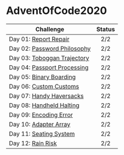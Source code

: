 # AdventOfCode2020

| Challenge                                                                        | Status |
| --------------------------------------------------------------------- | :----: |
| Day 01: [Report Repair](https://adventofcode.com/2020/day/1)              |  2/2  |
| Day 02: [Password Philosophy](https://adventofcode.com/2020/day/2)              |  2/2  |
| Day 03: [Toboggan Trajectory](https://adventofcode.com/2020/day/3)              |  2/2  |
| Day 04: [Passport Processing](https://adventofcode.com/2020/day/4)              |  2/2  |
| Day 05: [Binary Boarding](https://adventofcode.com/2020/day/5)              |  2/2  |
| Day 06: [Custom Customs](https://adventofcode.com/2020/day/6)              |  2/2  |
| Day 07: [Handy Haversacks](https://adventofcode.com/2020/day/7)              |  2/2  |
| Day 08: [Handheld Halting](https://adventofcode.com/2020/day/8)              |  2/2  |
| Day 09: [Encoding Error](https://adventofcode.com/2020/day/9)              |  2/2  |
| Day 10: [Adapter Array](https://adventofcode.com/2020/day/10)              |  2/2  |
| Day 11: [Seating System](https://adventofcode.com/2020/day/11)              |  2/2  |
| Day 12: [Rain Risk](https://adventofcode.com/2020/day/12)              |  2/2  |

